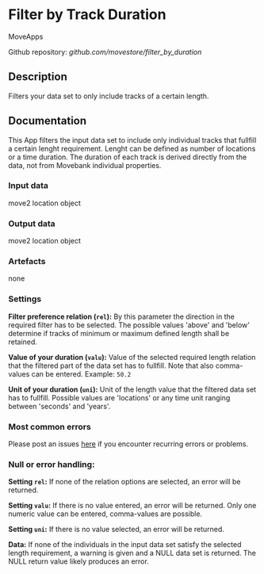 # Filter by Track Duration
MoveApps

Github repository: *github.com/movestore/filter_by_duration*

## Description
Filters your data set to only include tracks of a certain length.

## Documentation
This App filters the input data set to include only individual tracks that fullfill a certain lenght requirement. Lenght can be defined as number of locations or a time duration. The duration of each track is derived directly from the data, not from Movebank individual properties.

### Input data
move2 location object

### Output data
move2 location object

### Artefacts
none

### Settings
**Filter preference relation (`rel`):** By this parameter the direction in the required filter has to be selected. The possible values 'above' and 'below' determine if tracks of minimum or maximum defined length shall be retained.

**Value of your duration (`valu`):** Value of the selected required length relation that the filtered part of the data set has to fullfill. Note that also comma-values can be entered. Example: `50.2`

**Unit of your duration (`uni`):** Unit of the length value that the filtered data set has to fullfill. Possible values are 'locations' or any time unit ranging between 'seconds' and 'years'.

### Most common errors
Please post an issues [here](https://github.com/movestore/filter_by_duration/issues) if you encounter recurring errors or problems.

### Null or error handling:
**Setting `rel`:** If none of the relation options are selected, an error will be returned.

**Setting `valu`:** If there is no value entered, an error will be returned. Only one numeric value can be entered, comma-values are possible.

**Setting `uni`:** If there is no value selected, an error will be returned.

**Data:** If none of the individuals in the input data set satisfy the selected length requirement, a warning is given and a NULL data set is returned. The NULL return value likely produces an error.
